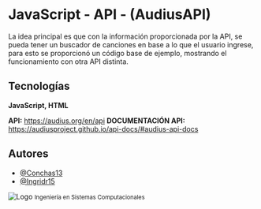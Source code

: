 # JavaScript - API - (AudiusAPI)

La idea principal es que con la información proporcionada por la API, se pueda tener un buscador de canciones en base a lo que el usuario ingrese, para esto se proporcionó un código base de ejemplo, mostrando el funcionamiento con otra API distinta. 

## Tecnologías

**JavaScript, HTML**

**API:** https://audius.org/en/api 
**DOCUMENTACIÓN API:** https://audiusproject.github.io/api-docs/#audius-api-docs 


## Autores

- [@Conchas13](https://www.github.com/Conchas13)
- [@Ingridr15](https://www.github.com/Ingridr15)


![Logo](https://sites.google.com/a/tectijuana.edu.mx/posgrado-con-la-industria/_/rsrc/1525283248146/config/customLogo.gif?revision=3)
<small>Ingeniería en Sistemas Computacionales </small>
